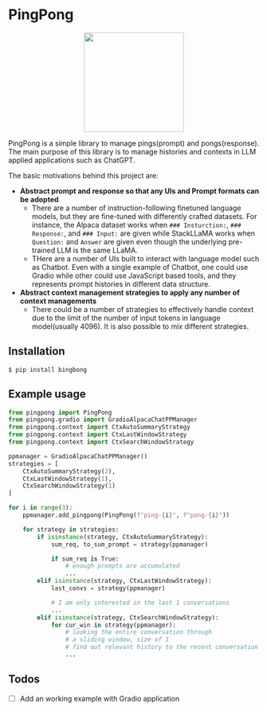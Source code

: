# PingPong

<p align="center">
    <img width="200" src="https://raw.githubusercontent.com/deep-diver/PingPong/main/assets/logo.png">
</p>

PingPong is a simple library to manage pings(prompt) and pongs(response). The main purpose of this library is to manage histories and contexts in LLM applied applications such as ChatGPT.

The basic motivations behind this project are:
- **Abstract prompt and response so that any UIs and Prompt formats can be adopted**
  - There are a number of instruction-following finetuned language models, but they are fine-tuned with differently crafted datasets. For instance, the Alpaca dataset works when `### Insturction:`, `### Response:`, and `### Input:` are given while StackLLaMA works when `Question:` and `Answer` are given even though the underlying pre-trained LLM is the same LLaMA.
  - THere are a number of UIs built to interact with language model such as Chatbot. Even with a single example of Chatbot, one could use Gradio while other could use JavaScript based tools, and they represents prompt histories in different data structure. 
- **Abstract context management strategies to apply any number of context managements**
  - There could be a number of strategies to effectively handle context due to the limit of the number of input tokens in language model(usually 4096). It is also possible to mix different strategies.

## Installation

```shell
$ pip install bingbong
```

## Example usage

```python
from pingpong import PingPong
from pingpong.gradio import GradioAlpacaChatPPManager
from pingpong.context import CtxAutoSummaryStrategy
from pingpong.context import CtxLastWindowStrategy
from pingpong.context import CtxSearchWindowStrategy

ppmanager = GradioAlpacaChatPPManager()
strategies = [
    CtxAutoSummaryStrategy(2),
    CtxLastWindowStrategy(1),
    CtxSearchWindowStrategy(1)
]

for i in range(3):
    ppmanager.add_pingpong(PingPong(f"ping-{i}", f"pong-{i}"))

    for strategy in strategies:
        if isinstance(strategy, CtxAutoSummaryStrategy):
            sum_req, to_sum_prompt = strategy(ppmanager)

            if sum_req is True:
                # enough prompts are accumulated
                ...
        elif isinstance(strategy, CtxLastWindowStrategy):
            last_convs = strategy(ppmanager)

            # I am only interested in the last 1 conversations
            ...
        elif isinstance(strategy, CtxSearchWindowStrategy):
            for cur_win in strategy(ppmanager):
                # looking the entire conversation through
                # a sliding window, size of 1
                # find out relevant history to the recent conversation
                ...
```

## Todos

- [ ] Add an working example with Gradio application
